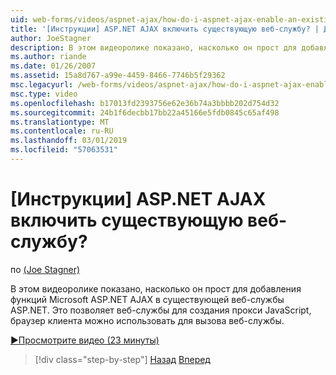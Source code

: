 ```yaml
---
uid: web-forms/videos/aspnet-ajax/how-do-i-aspnet-ajax-enable-an-existing-web-service
title: '[Инструкции] ASP.NET AJAX включить существующую веб-службу? | Документы Майкрософт'
author: JoeStagner
description: В этом видеоролике показано, насколько он прост для добавления функций Microsoft ASP.NET AJAX в существующей веб-службы ASP.NET. Это позволяет веб-службы "или" ген...
ms.author: riande
ms.date: 01/26/2007
ms.assetid: 15a8d767-a99e-4459-8466-7746b5f29362
msc.legacyurl: /web-forms/videos/aspnet-ajax/how-do-i-aspnet-ajax-enable-an-existing-web-service
msc.type: video
ms.openlocfilehash: b17013fd2393756e62e36b74a3bbbb202d754d32
ms.sourcegitcommit: 24b1f6decbb17bb22a45166e5fdb0845c65af498
ms.translationtype: MT
ms.contentlocale: ru-RU
ms.lasthandoff: 03/01/2019
ms.locfileid: "57063531"
---
```

<a name="how-do-i-aspnet-ajax-enable-an-existing-web-service"></a>[Инструкции] ASP.NET AJAX включить существующую веб-службу?
====================
по [(Joe Stagner)](https://github.com/JoeStagner)

В этом видеоролике показано, насколько он прост для добавления функций Microsoft ASP.NET AJAX в существующей веб-службы ASP.NET. Это позволяет веб-службы для создания прокси JavaScript, браузер клиента можно использовать для вызова веб-службы.

[&#9654;Просмотрите видео (23 минуты)](https://channel9.msdn.com/Blogs/ASP-NET-Site-Videos/how-do-i-aspnet-ajax-enable-an-existing-web-service)

> [!div class="step-by-step"]
> [Назад](how-do-i-add-aspnet-ajax-features-to-an-existing-web-application.md)
> [Вперед](how-do-i-use-the-aspnet-ajax-client-library-controls.md)
